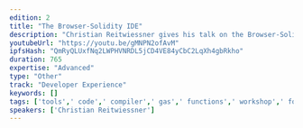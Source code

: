 ```yaml
---
edition: 2
title: "The Browser-Solidity IDE"
description: "Christian Reitwiessner gives his talk on the Browser-Solidity IDE."
youtubeUrl: "https://youtu.be/gMNPN2ofAvM"
ipfsHash: "QmRyQLUxfNq2LWPHVNRDL5jCD4VE84yCbC2LqXh4gbRkho"
duration: 765
expertise: "Advanced"
type: "Other"
track: "Developer Experience"
keywords: []
tags: ['tools',' code',' compiler',' gas',' functions',' workshop',' formal',' verification',' testing','Developer Experience']
speakers: ['Christian Reitwiessner']
---
```

